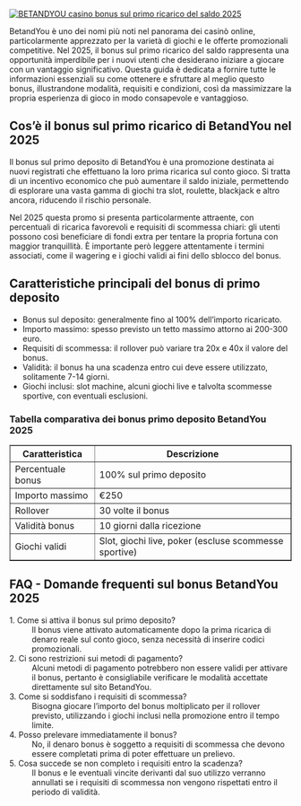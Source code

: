 [![BETANDYOU casino bonus sul primo ricarico del saldo 2025](https://123-caf.pages.dev/gitsignup.png)](https://vrmoo.ru/Bt82HjjY)

<div>   <p>BetandYou è uno dei nomi più noti nel panorama dei casinò online, particolarmente apprezzato per la varietà di giochi e le offerte promozionali competitive. Nel 2025, il bonus sul primo ricarico del saldo rappresenta una opportunità imperdibile per i nuovi utenti che desiderano iniziare a giocare con un vantaggio significativo. Questa guida è dedicata a fornire tutte le informazioni essenziali su come ottenere e sfruttare al meglio questo bonus, illustrandone modalità, requisiti e condizioni, così da massimizzare la propria esperienza di gioco in modo consapevole e vantaggioso.</p> <h2>Cos’è il bonus sul primo ricarico di BetandYou nel 2025</h2>   <p>Il bonus sul primo deposito di BetandYou è una promozione destinata ai nuovi registrati che effettuano la loro prima ricarica sul conto gioco. Si tratta di un incentivo economico che può aumentare il saldo iniziale, permettendo di esplorare una vasta gamma di giochi tra slot, roulette, blackjack e altro ancora, riducendo il rischio personale.</p>   <p>Nel 2025 questa promo si presenta particolarmente attraente, con percentuali di ricarica favorevoli e requisiti di scommessa chiari: gli utenti possono così beneficiare di fondi extra per tentare la propria fortuna con maggior tranquillità. È importante però leggere attentamente i termini associati, come il wagering e i giochi validi ai fini dello sblocco del bonus.</p> <h2>Caratteristiche principali del bonus di primo deposito</h2>   <ul>     <li>Bonus sul deposito: generalmente fino al 100% dell’importo ricaricato.</li>     <li>Importo massimo: spesso previsto un tetto massimo attorno ai 200-300 euro.</li>     <li>Requisiti di scommessa: il rollover può variare tra 20x e 40x il valore del bonus.</li>     <li>Validità: il bonus ha una scadenza entro cui deve essere utilizzato, solitamente 7-14 giorni.</li>     <li>Giochi inclusi: slot machine, alcuni giochi live e talvolta scommesse sportive, con eventuali esclusioni.</li>   </ul>   <h3>Tabella comparativa dei bonus primo deposito BetandYou 2025</h3>   <table border="1" cellpadding="6" cellspacing="0">     <thead>       <tr>         <th>Caratteristica</th>         <th>Descrizione</th>       </tr>     </thead>     <tbody>       <tr>         <td>Percentuale bonus</td>         <td>100% sul primo deposito</td>       </tr>       <tr>         <td>Importo massimo</td>         <td>€250</td>       </tr>       <tr>         <td>Rollover</td>         <td>30 volte il bonus</td>       </tr>       <tr>         <td>Validità bonus</td>         <td>10 giorni dalla ricezione</td>       </tr>       <tr>         <td>Giochi validi</td>         <td>Slot, giochi live, poker (escluse scommesse sportive)</td>       </tr>     </tbody>   </table>   <h2>FAQ - Domande frequenti sul bonus BetandYou 2025</h2>   <dl>     <dt>1. Come si attiva il bonus sul primo deposito?</dt>     <dd>Il bonus viene attivato automaticamente dopo la prima ricarica di denaro reale sul conto gioco, senza necessità di inserire codici promozionali.</dd>      <dt>2. Ci sono restrizioni sui metodi di pagamento?</dt>     <dd>Alcuni metodi di pagamento potrebbero non essere validi per attivare il bonus, pertanto è consigliabile verificare le modalità accettate direttamente sul sito BetandYou.</dd>      <dt>3. Come si soddisfano i requisiti di scommessa?</dt>     <dd>Bisogna giocare l’importo del bonus moltiplicato per il rollover previsto, utilizzando i giochi inclusi nella promozione entro il tempo limite.</dd>      <dt>4. Posso prelevare immediatamente il bonus?</dt>     <dd>No, il denaro bonus è soggetto a requisiti di scommessa che devono essere completati prima di poter effettuare un prelievo.</dd>      <dt>5. Cosa succede se non completo i requisiti entro la scadenza?</dt>     <dd>Il bonus e le eventuali vincite derivanti dal suo utilizzo verranno annullati se i requisiti di scommessa non vengono rispettati entro il periodo di validità.</dd>   </dl>   </div>